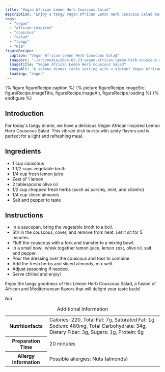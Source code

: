 ```yaml
---
title: "Vegan African Lemon Herb Couscous Salad"
description: "Enjoy a tangy Vegan African Lemon Herb Couscous Salad bursting with zesty flavors. This light and refreshing dish is perfect for a flavorful meal."
tags:
  - "vegan"
  - "african-inspired"
  - "couscous"
  - "salad"
  - "tangy"
  - "Nia"
figureRecipe: 
  caption: "Vegan African Lemon Herb Couscous Salad"
  imageSrc: "./src/media/2024-03-23-vegan-african-lemon-herb-couscous-salad-2452.png"
  imageTitle: "Vegan African Lemon Herb Couscous Salad"
  imageAlt: "A serene dinner table setting with a vibrant Vegan African-inspired Lemon Herb Couscous Salad, exuding freshness and tanginess."
  loading: "eager"
---
```


{% figure figureRecipe.caption %}
{% picture figureRecipe.imageSrc, figureRecipe.imageTitle, figureRecipe.imageAlt, figureRecipe.loading %}
{% endfigure %}

## Introduction

For today's tangy dinner, we have a delicious Vegan African-inspired Lemon Herb Couscous Salad. This vibrant dish bursts with zesty flavors and is perfect for a light and refreshing meal.

## Ingredients

- 1 cup couscous
- 1 1/2 cups vegetable broth
- 1/4 cup fresh lemon juice
- Zest of 1 lemon
- 2 tablespoons olive oil
- 1/2 cup chopped fresh herbs (such as parsley, mint, and cilantro)
- 1/4 cup sliced almonds
- Salt and pepper to taste

## Instructions

- In a saucepan, bring the vegetable broth to a boil.
- Stir in the couscous, cover, and remove from heat. Let it sit for 5 minutes.
- Fluff the couscous with a fork and transfer to a mixing bowl.
- In a small bowl, whisk together lemon juice, lemon zest, olive oil, salt, and pepper.
- Pour the dressing over the couscous and toss to combine.
- Add the fresh herbs and sliced almonds, mix well.
- Adjust seasoning if needed.
- Serve chilled and enjoy!

Enjoy the tangy goodness of this Lemon Herb Couscous Salad, a fusion of African and Mediterranean flavors that will delight your taste buds!

*Nia*

<table><caption class='sr-only'>Additional Information</caption><tr><th>Nutritionfacts</th><td>Calories: 220, Total Fat: 7g, Saturated Fat: 1g, Sodium: 480mg, Total Carbohydrate: 34g, Dietary Fiber: 3g, Sugars: 1g, Protein: 6g&nbsp;</td></tr><tr><th>Preparation Time</th><td>20 minutes&nbsp;</td></tr><tr><th>Allergy Information</th><td>Possible allergies: Nuts (almonds)&nbsp;</td></tr></table>

